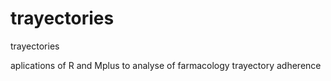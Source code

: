 trayectories
============

trayectories

aplications of R and Mplus to analyse of farmacology trayectory adherence
